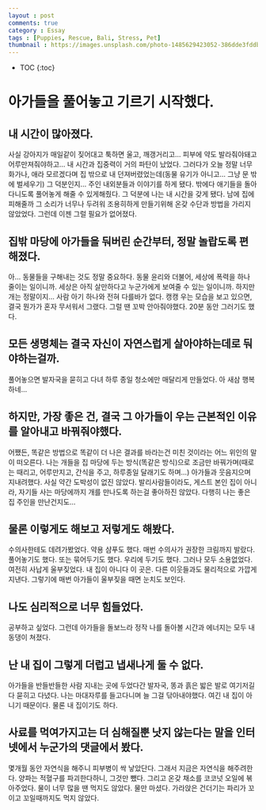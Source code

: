 ```yaml
---
layout : post
comments: true
category : Essay
tags : [Puppies, Rescue, Bali, Stress, Pet]
thumbnail : https://images.unsplash.com/photo-1485629423052-386dde3fddb1?ixlib=rb-1.2.1&ixid=eyJhcHBfaWQiOjEyMDd9&auto=format&fit=crop&w=1051&q=80
---
```


* TOC
{:toc}

# 아가들을 풀어놓고 기르기 시작했다.

## 내 시간이 많아졌다.
사실 강아지가 매일같이 짖어대고 툭하면 울고, 깨갱거리고...
피부에 약도 발라줘야돼고 어루만져줘야하고... 내 시간과 집중력이 거의 파탄이 났었다.
그러다가 오늘 정말 너무 화가나, 애라 모르겠다며 집 밖으로 내 던져버렸었는데(동물 유기가 아니고... 그냥 문 밖에 벌세우기)
그 덕분인지... 주인 내외분들과 이야기를 하게 됐다.
밖에다 애기들을 돌아다니도록 풀어놓게 해줄 수 있게해줬다.
그 덕분에 나는 내 시간을 갖게 됐다.
남에 집에 피해줄까 그 소리가 너무나 두려워 조용히하게 만들기위해 온갖 수단과 방법을 가리지 않았었다.
그런데 이젠 그럴 필요가 없어졌다.

## 집밖 마당에 아가들을 둬버린 순간부터, 정말 놀랍도록 편해졌다.
아...
동물들을 구해내는 것도 정말 중요하다.
동물 윤리와 더불어, 세상에 폭력을 하나 줄이는 일이니까.
세상은 아직 살만하다고 누군가에게 보여줄 수 있는 일이니까.
하지만 개는 정말이지... 사람 아기 하나와 전혀 다를바가 없다.
캥캥 우는 모습을 보고 있으면, 결국 뭔가가 혼자 무서워서 그랬다.
그럴 땐 꼬박 안아줘야했다. 20분 동안 그러기도 했다.


## 모든 생명체는 결국 자신이 자연스럽게 살아야하는데로 둬야하는걸까.
풀어놓으면 발자국을 묻히고 다녀 하루 종일 청소에만 매달리게 만들었다.
아 새삼 행복하네...

## 하지만, 가장 좋은 건, 결국 그 아가들이 우는 근본적인 이유를 알아내고 바꿔줘야했다.
어쨌든, 똑같은 방법으로 똑같이 더 나은 결과를 바라는건 미친 것이라는 어느 위인의 말이 떠오른다.
나는 개들을 집 마당에 두는 방식(똑같은 방식)으로 조금만 바꿔가며(때로는 때리고, 어루만지고, 간식을 주고, 하루종일 달래기도 하며...)
아가들과 웃음지으며 지내려했다.
사실 약간 도박성이 없진 않았다.
발리사람들이라도, 게스트 본인 집이 아니라, 자기들 사는 마당에까지 개를 만나도록 하는걸
좋아하진 않았다.
다행히 나는 좋은 집 주인을 만난건지도...

## 물론 이렇게도 해보고 저렇게도 해봤다.
수의사한테도 데려가봤었다. 약용 샴푸도 했다. 매번 수의사가 권장한 크림까지 발랐다.
풀어놓기도 했다. 또는 묶어두기도 했다. 우리에 두기도 했다. 
그러나 모두 소용없었다. 여전히 사납게 울부짖었다. 
내 집이 아니다 이 곳은. 다른 이웃들과도 물리적으로 가깝게 지낸다.
그렇기에 매번 아가들이 울부짖을 때면 눈치도 보인다.

## 나도 심리적으로 너무 힘들었다.
공부하고 싶었다. 
그런데 아가들을 돌보느라 정작 나를 돌아볼 시간과 에너지는 모두 내동댕이 쳐졌다.

## 난 내 집이 그렇게 더럽고 냅새나게 둘 수 없다.
아가들을 반들반들한 사람 지내는 곳에 두었다간 발자국, 똥과 흙은 밟은 발로
여기저길 다 묻히고 다녔다.
나는 마대자루를 들고다니며 늘 그걸 닦아내야했다.
여긴 내 집이 아니기 때문이다.
물론 내 집이기도 하다. 

## 사료를 먹여가지고는 더 심해질뿐 낫지 않는다는 말을 인터넷에서 누군가의 댓글에서 봤다.
몇개월 동안 자연식을 해주니 피부병이 싹 낳았단다. 
그래서 지금은 자연식을 해주려한다.
양파는 적혈구를 파괴한다하니, 그것만 뺐다.
그리고 온갖 채소를 코코넛 오일에 볶아주었다.
물이 너무 많을 땐 먹지도 않았다.
물만 마셨다. 가라앉은 건더기는 파리가 꼬이고 꼬일때까지도 먹지 않았다.

